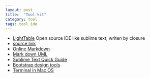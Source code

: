 ```yaml
---
layout: post
title:  "Tool kit"
category: tool
tags: tool ide
---
```


* [LightTable][light_table]
Open source IDE like sublime text, writen by closure
* [source link][lt_github]
* [Online Markdown][online_markdown]
* [Mark down UML][md_uml]
* [Sublime Text Quick Guide][sublime_text_guide]
* [Bootstrap design tools][bootstrap-design-tools]
* [Terminal in Mac OS][terminal_in_macos]

[md_uml]: http://xiaocong.github.io/blog/2013/04/22/writing-development-documentation-with-markdown/

[light_table]: http://www.lighttable.com/
[lt_github]: https://github.com/LightTable/LightTable
[online_markdown]: https://stackedit.io

[sublime_text_guide]: http://jennifermann.ghost.io/a-quick-guide-to-sublime-text/
[bootstrap-design-tools]: http://www.oschina.net/news/51174/12-best-bootstrap-design-tools
[java_package_tool]: https://github.com/libgdx/packr

[terminal_in_macos]: http://iterm2.com/
